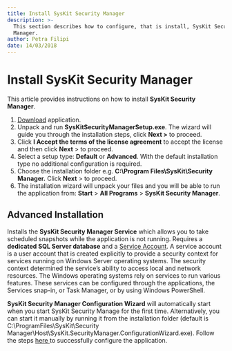 ```yaml
---
title: Install SysKit Security Manager
description: >-
  This section describes how to configure, that is install, SysKit Security
  Manager.
author: Petra Filipi
date: 14/03/2018
---
```


# Install SysKit Security Manager

This article provides instructions on how to install **SysKit Security Manager**.

1. [Download](https://www.syskit.com/products/security-manager/download) application.
2. Unpack and run **SysKitSecurityManagerSetup.exe**. The wizard will guide you through the installation steps, click **Next &gt;** to proceed. 
3. Click **I Accept the terms of the license agreement** to accept the license and then click **Next** &gt; to proceed.
4.  Select a setup type:  **Default** or **Advanced**. With the default installation type no additional configuration is required.
5. Choose the installation folder e.g. **C:\Program Files\SysKit\Security Manager.** Click **Next** &gt; to proceed.
6. The installation wizard will unpack your files and you will be able to run the application from: **Start** &gt; **All Programs** &gt; **SysKit Security Manager**. 

## Advanced Installation

Installs the **SysKit Security Manager Service** which allows you to take scheduled snapshots while the application is not running. Requires a **dedicated SQL Server database** and a [Service Account](%20https://docs.microsoft.com/en-us/windows/security/identity-protection/access-control/service-accounts).  A service account is a user account that is created explicitly to provide a security context for services running on Windows Server operating systems. The security context determined the service’s ability to access local and network resources. The Windows operating systems rely on services to run various features. These services can be configured through the applications, the Services snap-in, or Task Manager, or by using Windows PowerShell.  

**SysKit Security Manager Configuration Wizard** will automatically start when you start SysKit Security Manage for the first time. Alternatively, you can start it manually by running it from the installation folder \(default is C:\ProgramFiles\SysKit\Security Manager\Host\SysKit.SecurityManager.ConfigurationWizard.exe\). Follow the steps [here ](../configuration.md)to successfully configure the application. 

